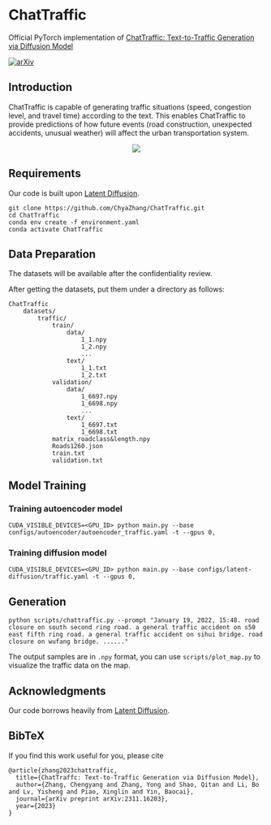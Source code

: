 # ChatTraffic
Official PyTorch implementation of [ChatTraffic: Text-to-Traffic Generation via Diffusion Model](https://arxiv.org/abs/2311.16203)

[![arXiv](https://img.shields.io/badge/arXiv-2311.16203-b31b1b.svg)](https://arxiv.org/abs/2311.16203)

## Introduction

ChatTraffic is capable of generating traffic situations (speed, congestion level, and travel time) according to the text. This enables ChatTraffic to provide predictions of how future events (road construction, unexpected accidents, unusual weather) will affect the urban transportation system.

<p align="center">
<img src=figures/1.png />
</p>


## Requirements

Our code is built upon [Latent Diffusion](https://github.com/CompVis/latent-diffusion).
```
git clone https://github.com/ChyaZhang/ChatTraffic.git
cd ChatTraffic
conda env create -f environment.yaml
conda activate ChatTraffic
```
## Data Preparation

The datasets will be available after the confidentiality review.

After getting the datasets, put them under a directory as follows:
```
ChatTraffic
    datasets/
        traffic/
            train/
                data/
                    1_1.npy
                    1_2.npy
                    ...
                text/
                    1_1.txt
                    1_2.txt
            validation/
                data/
                    1_6697.npy
                    1_6698.npy
                    ...
                text/
                    1_6697.txt
                    1_6698.txt
            matrix_roadclass&length.npy
            Roads1260.json
            train.txt
            validation.txt
```
## Model Training

### Training autoencoder model
```
CUDA_VISIBLE_DEVICES=<GPU_ID> python main.py --base configs/autoencoder/autoencoder_traffic.yaml -t --gpus 0,  
```
### Training diffusion model
```
CUDA_VISIBLE_DEVICES=<GPU_ID> python main.py --base configs/latent-diffusion/traffic.yaml -t --gpus 0,
```

## Generation
```
python scripts/chattraffic.py --prompt "January 19, 2022, 15:48. road closure on south second ring road. a general traffic accident on s50 east fifth ring road. a general traffic accident on sihui bridge. road closure on wufang bridge. ......"
```

The output samples are in `.npy` format, you can use `scripts/plot_map.py` to visualize the traffic data on the map.




## Acknowledgments

Our code borrows heavily from [Latent Diffusion](https://github.com/CompVis/latent-diffusion).

## BibTeX

If you find this work useful for you, please cite
```
@article{zhang2023chattraffic,
  title={ChatTraffc: Text-to-Traffic Generation via Diffusion Model},
  author={Zhang, Chengyang and Zhang, Yong and Shao, Qitan and Li, Bo and Lv, Yisheng and Piao, Xinglin and Yin, Baocai},
  journal={arXiv preprint arXiv:2311.16203},
  year={2023}
}
```
